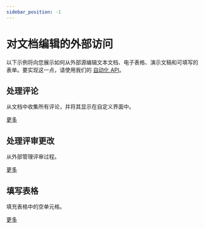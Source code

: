 ```yaml
---
sidebar_position: -1
---
```


# 对文档编辑的外部访问

以下示例将向您展示如何从外部源编辑文本文档、电子表格、演示文稿和可填写的表单。要实现这一点，请使用我们的 [自动化 API](../../usage-api/automation-api.md)。

## 处理评论

从文档中收集所有评论，并将其显示在自定义界面中。

[更多](working-with-comments.md)

## 处理评审更改

从外部管理评审过程。

[更多](working-with-review-changes.md)

## 填写表格

填充表格中的空单元格。

[更多](filling-out-the-form.md)
